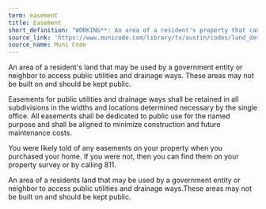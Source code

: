 ```yaml
---
term: easement
title: Easement
short_definition: "WORKING**: An area of a resident's property that can be used, built on or changed by a government entity or neighbor. You may not build on any easements on your property."
source_link: 'https://www.municode.com/library/tx/austin/codes/land_development_code?nodeId=TIT30AUTRCOSURE_CH30-2SURE_ART3PLRE_DIV1PRMAEAAL_S30-2-132EAAL'
source_name: Muni Code
---
```

An area of a resident's land that may be used by a government entity or neighbor to access public utilities and drainage ways. These areas may not be built on and should be kept public.

Easements for public utilities and drainage ways shall be retained in all subdivisions in the widths and locations determined necessary by the single office. All easements shall be dedicated to public use for the named purpose and shall be aligned to minimize construction and future maintenance costs.

You were likely told of any easements on your property when you purchased your home. If you were not, then you can find them on your property survey or by calling 811.

An area of a residents land that may be used by a government entity or neighbor to access public utilities and drainage ways.These areas may not be built on and should be kept public.

